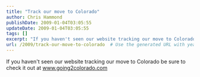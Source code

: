```yaml
---
title: "Track our move to Colorado"
author: Chris Hammond
publishDate: 2009-01-04T03:05:55
updateDate: 2009-01-04T03:05:55
tags: []
excerpt: "If you haven't seen our website tracking our move to Colorado be sure to check it out at www.going2colorado.com"
url: /2009/track-our-move-to-colorado  # Use the generated URL with year
---
```

<p>If you haven't seen our website tracking our move to Colorado be sure to check it out at <a href="https://www.going2colorado.com">www.going2colorado.com</a></p>
